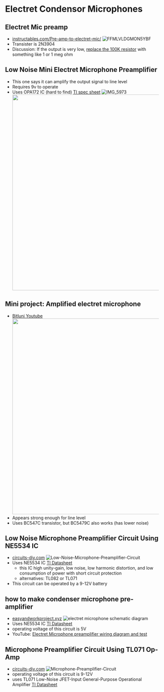 # Electret Condensor Microphones

## Electret Mic preamp

* [instructables.com/Pre-amp-to-electret-mic/](https://www.instructables.com/Pre-amp-to-electret-mic/)
  ![FFMLVLDGMON5YBF](https://user-images.githubusercontent.com/638189/97815407-c5bc8480-1c5b-11eb-9095-5810aa7195b1.png)
* Transister is 2N3904
* Discussion: If the output is very low, [replace the 100K resistor](https://www.diyaudio.com/forums/analog-line-level/279174-transistor-mic-preamp.html) with something like 1 or 1 meg ohm

## Low Noise Mini Electret Microphone Preamplifier

* This one says it can amplify the output signal to line level
* Requires 9v to operate
* Uses OPA172 IC (hard to find) [TI spec sheet](https://www.ti.com/lit/ds/symlink/opa172.pdf)
  ![IMG_5973](https://user-images.githubusercontent.com/638189/97815677-db32ae00-1c5d-11eb-868f-7f9e28db2b94.jpg)
  <img src="https://user-images.githubusercontent.com/638189/97815678-dbcb4480-1c5d-11eb-8646-d04d0384173d.jpg" width="640" />

## Mini project: Amplified electret microphone

* [Bitluni Youtube](https://www.youtube.com/watch?v=SToBPCajwc0)
  <img src="https://user-images.githubusercontent.com/638189/97826746-6dec4080-1c90-11eb-9677-a4702aa592fe.png" width="640" />
* Appears strong enough for line level
* Uses BC547C transistor, but BC5479C also works (has lower noise)

## Low Noise Microphone Preamplifier Circuit Using NE5534 IC
* [circuits-diy.com](https://circuits-diy.com/low-noise-microphone-preamplifier-circuit-using-ne5534-ic/)
  ![Low-Noise-Microphone-Preamplifier-Circuit](https://user-images.githubusercontent.com/638189/98065206-17167080-1e22-11eb-819e-501d27b6cd38.png)
* Uses NE5534 IC [TI Datasheet](https://www.ti.com/lit/ds/slos070d/slos070d.pdf)
  * this IC high unity-gain, low noise, low harmonic distortion, and low consumption of power with short circuit protection
  * alternatives: TL082 or TL071
* This circuit can be operated by a 9-12V battery

## how to make condenser microphone pre-amplifier
* [easyandworkproject.xyz](https://www.easyandworkproject.xyz/2016/09/how-to-make-condenser-microphone-pre.html)
  ![electret microphone schematic diagram](https://1.bp.blogspot.com/-MMS2JNuKmm0/WwBGejQn3lI/AAAAAAAACJ0/N04fmvzKlbo2o9okh8Sx7-horDSpwdgTQCLcBGAs/s1600/electret%2Bmicrophone%2Bcircuit%2Bdiagram.JPG)
* Uses NE5534 IC [TI Datasheet](https://www.ti.com/lit/ds/slos070d/slos070d.pdf)
* operating voltage of this circuit is 5V
* YouTube: [Electret Microphone preamplifier wiring diagram and test](https://www.youtube.com/watch?v=6UiUei8xzD0)

## Microphone Preamplifier Circuit Using TL071 Op-Amp
* [circuits-diy.com](https://circuits-diy.com/microphone-preamplifier-circuit-using-tl071-op-amp/)
  ![Microphone-Preamplifier-Circuit](https://user-images.githubusercontent.com/638189/98065883-7de85980-1e23-11eb-9aa2-a8443c3eb407.png)
* operating voltage of this circuit is 9-12V
* uses TL071 Low-Noise JFET-Input General-Purpose Operational Amplifier [TI Datasheet](https://www.ti.com/lit/ds/symlink/tl071.pdf)
